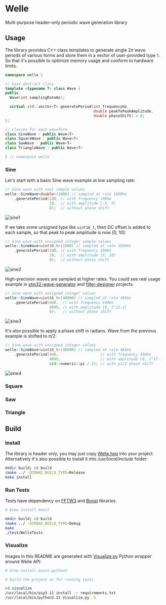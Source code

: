 # Welle

Multi-purpose header-only periodic wave generation library

## Usage

The library provides C++ class templates to generate single $2 \pi$ wave periods  of various forms and store them in a vector of user-provided type `T`. So that it's possible to optimize memory usage and conform to hardware limits.

```C++
namespace welle {

// base abstract class
template <typename T> class Wave {
public:
  Wave(int samplingRateHz);

  virtual std::vector<T> generatePeriod(int frequencyHz, 
                                        double peakToPeakAmplitude, 
                                        double phaseShift) = 0;
};

// classes for each waveform
class SineWave : public Wave<T>
class SquareWave : public Wave<T>
class SawWave : public Wave<T>
class TriangleWave : public Wave<T>

} // namespace welle
```

### Sine

Let's start with a basic Sine wave example at low sampling rate:

```C++
// Sine wave with real sample values
welle::SineWave<double>(1000) // sampled at rate 1000Hz
    .generatePeriod(100, // with frequency 100Hz
                    10,  // with amplitude [-5, 5]
                    0);  // without phase shift
```

![sine1](https://github.com/frolovilya/Welle/assets/271293/835140f1-a595-4869-a1f5-331f6f02698d)

If we take some unsigned type like `uint16_t`, then DC offset is added to each sample, so that peak to peak amplitude is now [0, 10]:

```C++
// Sine wave with unsigned integer sample values
welle::SineWave<uint16_t>(1000) // sampled at rate 1000Hz
    .generatePeriod(100, // with frequency 100Hz
                    10,  // with amplitude [0, 10]
                    0);  // without phase shift
```

![sine2](https://github.com/frolovilya/Welle/assets/271293/1e44c33a-2cb9-4fb1-89f3-8c884aeb6f1d)

High-precision waves are sampled at higher rates. You could see real usage example in [stm32-wave-generator](https://github.com/frolovilya/stm32-wave-generator) and [filter-designer](https://github.com/frolovilya/filter-designer) projects.

```C++
// Sine wave with unsigned integer values
welle::SineWave<uint16_t>(48000) // sampled at rate 48kHz
    .generatePeriod(440,  // with frequency 440Hz
                    4095, // with amplitude [0, 2^12-1]
                    0);   // without phase shift
```

![sine3](https://github.com/frolovilya/Welle/assets/271293/3b03e142-bf53-45fa-b1bd-8b8849af4f87)

It's also possible to apply a phase shift in radians. Wave from the previous example is shifted to $\pi / 2$:

```C++
// Sine wave with unsigned integer values
welle::SineWave<uint16_t>(48000) // sampled at rate 48kHz
    .generatePeriod(440,                   // with frequency 440Hz
                    4095,                  // with amplitude [0, 2^12-1]
                    std::numeric::pi / 2); // with pi/2 phase shift
```

![sine4](https://github.com/frolovilya/Welle/assets/271293/1c5982b4-8386-41b7-9fc6-4654f812fecb)

### Square

### Saw

### Triangle

## Build

### Install

The library is header only, you may just copy [Welle.hpp](/include/Welle.hpp) into your project. Alternatively it's also possible to install it into _/usr/local/include_ folder:

```sh
mkdir build; cd build
cmake ../ -DCMAKE_BUILD_TYPE=Release
make install
```

### Run Tests
Tests have dependency on [FFTW3](https://www.fftw.org/download.html) and [Boost](https://www.boost.org/) libraries.

```sh
# brew install boost

mkdir build; cd build
cmake ../ -DCMAKE_BUILD_TYPE=Debug
make
./test/WelleTests
```

### Visualize

Images in this README are generated with [Visualize.py](/visualize/Visualize.py) Python wrapper around Welle API:

```sh
# brew install boost-python3

# build the project as for running tests

cd visualize
/usr/local/bin/pip3.11 install -r requirements.txt
/usr/local/bin/python3.11 Visualize.py -h
```
